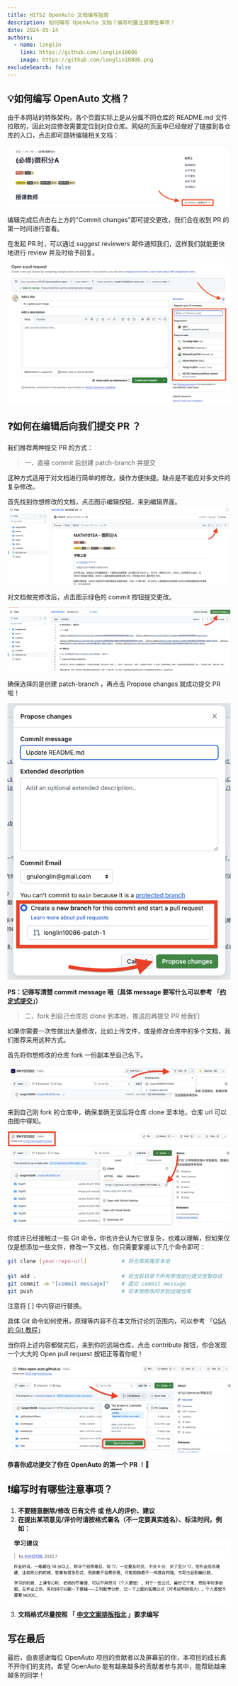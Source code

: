 ```yaml
---
title: HITSZ OpenAuto 文档编写指南
description: 如何编写 OpenAuto 文档？编写时要注意哪些事项？
date: 2024-05-14
authors:
  - name: longlin
    link: https://github.com/longlin10086
    image: https://github.com/longlin10086.png
excludeSearch: false
---
```


## 💡如何编写 OpenAuto 文档？

由于本网站的特殊架构，各个页面实际上是从分属不同仓库的 README.md 文件拉取的，因此对应修改需要定位到对应仓库。网站的页面中已经做好了链接到各仓库的入口，点击即可跳转编辑相关文档：

![link-to-repo](link-to-repo.png)

编辑完成后点击右上方的"Commit changes"即可提交更改，我们会在收到 PR 的第一时间进行查看。

在发起 PR 时，可以通过 suggest reviewers 邮件通知我们，这样我们就能更快地进行 review 并及时给予回复。

![suggest-reviewers](suggest-reviewers.png)

## ❓如何在编辑后向我们提交 PR ？

我们推荐两种提交 PR 的方式：

> 一、直接 commit 后创建 patch-branch 并提交

这种方式适用于对文档进行简单的修改，操作方便快捷。缺点是不能应对多文件的复杂修改。

首先找到你想修改的文档，点击图示编辑按钮，来到编辑界面。
![edit-doc](edit-doc.png)

对文档做完修改后，点击图示绿色的 commit 按钮提交更改。

![commit-doc](commit-doc.png)

确保选择的是创建 patch-branch ，再点击 Propose changes 就成功提交 PR 啦！

![propose-changes](propose-changes.png)

**PS：记得写清楚 commit message 哦（具体 message 要写什么可以参考 「[约定式提交](https://www.conventionalcommits.org/zh-hans/v1.0.0/)」）**

> 二、fork 到自己仓库后 clone 到本地，推送后再提交 PR 给我们

如果你需要一次性做出大量修改，比如上传文件，或是修改仓库中的多个文档，我们推荐采用这种方式。

首先将你想修改的仓库 fork 一份副本至自己名下。

![create-fork](create-fork.png)

来到自己刚 fork 的仓库中，确保准确无误后将仓库 clone 至本地，仓库 url 可以由图中得知。

![clone-repo](clone-repo.png)

你或许已经接触过一些 Git 命令，你也许会认为它很复杂，也难以理解，但如果仅仅是想添加一些文件，修改一下文档，你只需要掌握以下几个命令即可：

```bash
git clone [your-repo-url]           # 将仓库克隆至本地

git add .                           # 将当前目录下所有修改部分提交至暂存区
git commit -m "[commit message]"    # 提交 commit message
git push                            # 将本地修改同步到远端仓库

```

注意将 [ ] 中内容进行替换。

具体 Git 命令如何使用，原理等内容不在本文所讨论的范围内，可以参考 「[OSA 的 Git 教程](https://wiki.osa.moe/guide-for-beginner/git-tutorial/)」

当你将上述内容都做完后，来到你的远端仓库，点击 contribute 按钮，你会发现一个大大的 Open pull request 按钮正等着你呢！

![open-pr](open-pr.png)

**恭喜你成功提交了你在 OpenAuto 的第一个 PR ！🎉**

## ❗️编写时有哪些注意事项？

1. **不要随意删除/修改 已有文件 或 他人的评价、建议**
2. **在提出某项意见/评价时请按格式署名（不一定要真实姓名）、标注时间，例如：**

![signature](signature.png)

3. **文档格式尽量按照 「 [中文文案排版指北](https://github.com/sparanoid/chinese-copywriting-guidelines) 」要求编写**


## 写在最后

最后，由衷感谢每位 OpenAuto 项目的贡献者以及屏幕前的你，本项目的成长离不开你们的支持。希望 OpenAuto 能有越来越多的贡献者参与其中，能帮助越来越多的同学！
